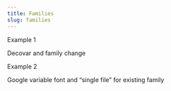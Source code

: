 ```yaml
---
title: Families
slug: families
---
```



Example 1

Decovar and family change

Example 2

Google variable font and “single file” for existing family
